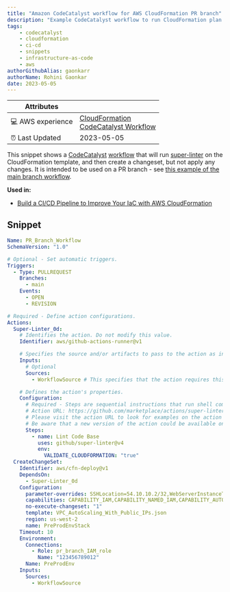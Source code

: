 ```yaml
---
title: "Amazon CodeCatalyst workflow for AWS CloudFormation PR branch"
description: "Example CodeCatalyst workflow to run CloudFormation plan on a PR branch."
tags:
    - codecatalyst
    - cloudformation
    - ci-cd
    - snippets
    - infrastructure-as-code
    - aws
authorGithubAlias: gaonkarr
authorName: Rohini Gaonkar
date: 2023-05-05
---
```


| Attributes             |                                                                 |
|------------------------|-----------------------------------------------------------------|
| 💻 AWS experience      | [CloudFormation](https://docs.aws.amazon.com/AWSCloudFormation/latest/UserGuide/Welcome.html?sc_channel=el&sc_campaign=devopswave&sc_content=snp_cfn_cc_pr&sc_geo=mult&sc_country=mult&sc_outcome=acq) <br> [CodeCatalyst Workflow](https://docs.aws.amazon.com/codecatalyst/latest/userguide/workflow-reference.html?sc_channel=el&sc_campaign=devopswave&sc_content=snp_cfn_cc_pr&sc_geo=mult&sc_country=mult&sc_outcome=acq) |
| ⏰ Last Updated        | 2023-05-05                                                      |

This snippet shows a [CodeCatalyst](https://codecatalyst.aws/?sc_channel=el&sc_campaign=devopswave&sc_content=snp_cfn_cc_pr&sc_geo=mult&sc_country=mult&sc_outcome=acq) [workflow](https://docs.aws.amazon.com/codecatalyst/latest/userguide/workflow-reference.html?sc_channel=el&sc_campaign=devopswave&sc_content=snp_cfn_cc_pr&sc_geo=mult&sc_country=mult&sc_outcome=acq) that will run [super-linter](https://github.com/marketplace/actions/super-linter) on the CloudFormation template, and then create a changeset, but not apply any changes. It is intended to be used on a PR branch - see [this example of the main branch workflow](./cloudformation-codecatalyst-workflow/).

**Used in:**

* [Build a CI/CD Pipeline to Improve Your IaC with AWS CloudFormation](../../tutorials/build-ci-cd-pipeline-iac-cloudformation)

## Snippet

```yaml
Name: PR_Branch_Workflow
SchemaVersion: "1.0"

# Optional - Set automatic triggers.
Triggers:
  - Type: PULLREQUEST
    Branches:
      - main
    Events:
      - OPEN
      - REVISION

# Required - Define action configurations.
Actions:
  Super-Linter_0d:
    # Identifies the action. Do not modify this value.
    Identifier: aws/github-actions-runner@v1

    # Specifies the source and/or artifacts to pass to the action as input.
    Inputs:
      # Optional
      Sources:
        - WorkflowSource # This specifies that the action requires this Workflow as a source

    # Defines the action's properties.
    Configuration:
      # Required - Steps are sequential instructions that run shell commands
      # Action URL: https://github.com/marketplace/actions/super-linter
      # Please visit the action URL to look for examples on the action usage.
      # Be aware that a new version of the action could be available on GitHub.
      Steps:
        - name: Lint Code Base
          uses: github/super-linter@v4
          env:
            VALIDATE_CLOUDFORMATION: "true"
  CreateChangeSet:
    Identifier: aws/cfn-deploy@v1
    DependsOn: 
      - Super-Linter_0d    
    Configuration:
      parameter-overrides: SSHLocation=54.10.10.2/32,WebServerInstanceType=t2.micro
      capabilities: CAPABILITY_IAM,CAPABILITY_NAMED_IAM,CAPABILITY_AUTO_EXPAND
      no-execute-changeset: "1"
      template: VPC_AutoScaling_With_Public_IPs.json
      region: us-west-2
      name: PreProdEnvStack
    Timeout: 10
    Environment:
      Connections:
        - Role: pr_branch_IAM_role
          Name: "123456789012"
      Name: PreProdEnv
    Inputs:
      Sources:
        - WorkflowSource
```
